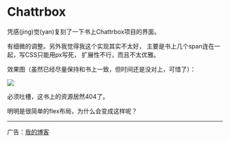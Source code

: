 # Chattrbox

凭感(jing)觉(yan)复刻了一下书上Chattrbox项目的界面。

有细微的调整。另外我觉得我这个实现其实不太好，
主要是书上几个span连在一起，写CSS只能用px写死，
扩展性不行，而且不太优雅。

效果图（虽然已经尽量保持和书上一致，但时间还是没对上，可惜了）：

![](https://i.loli.net/2019/07/22/5d35a4ef7e27e74643.png)

必须吐槽，这书上的资源居然404了。

明明是很简单的flex布局，为什么会变成这样呢？

---

广告：[我的博客](https://blog.csdn.net/HermitSun)
